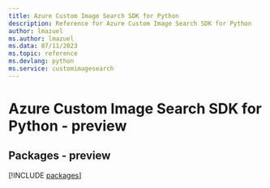 ```yaml
---
title: Azure Custom Image Search SDK for Python
description: Reference for Azure Custom Image Search SDK for Python
author: lmazuel
ms.author: lmazuel
ms.data: 07/11/2023
ms.topic: reference
ms.devlang: python
ms.service: customimagesearch
---
```

# Azure Custom Image Search SDK for Python - preview
## Packages - preview
[!INCLUDE [packages](custom-image-search-index.md)]